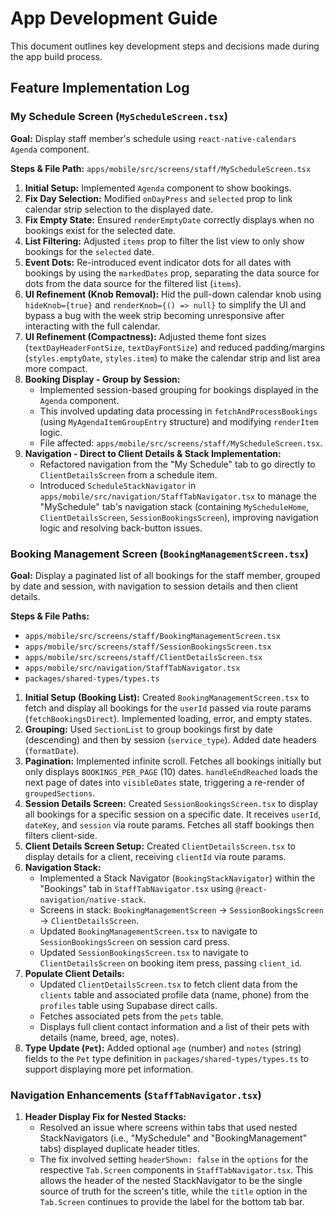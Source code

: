 # App Development Guide

This document outlines key development steps and decisions made during the app build process.

## Feature Implementation Log

### My Schedule Screen (`MyScheduleScreen.tsx`)

**Goal:** Display staff member's schedule using `react-native-calendars` `Agenda` component.

**Steps & File Path:** `apps/mobile/src/screens/staff/MyScheduleScreen.tsx`

1.  **Initial Setup:** Implemented `Agenda` component to show bookings.
2.  **Fix Day Selection:** Modified `onDayPress` and `selected` prop to link calendar strip selection to the displayed date.
3.  **Fix Empty State:** Ensured `renderEmptyDate` correctly displays when no bookings exist for the selected date.
4.  **List Filtering:** Adjusted `items` prop to filter the list view to only show bookings for the `selected` date.
5.  **Event Dots:** Re-introduced event indicator dots for all dates with bookings by using the `markedDates` prop, separating the data source for dots from the data source for the filtered list (`items`).
6.  **UI Refinement (Knob Removal):** Hid the pull-down calendar knob using `hideKnob={true}` and `renderKnob={() => null}` to simplify the UI and bypass a bug with the week strip becoming unresponsive after interacting with the full calendar.
7.  **UI Refinement (Compactness):** Adjusted theme font sizes (`textDayHeaderFontSize`, `textDayFontSize`) and reduced padding/margins (`styles.emptyDate`, `styles.item`) to make the calendar strip and list area more compact.
8.  **Booking Display - Group by Session:**
    *   Implemented session-based grouping for bookings displayed in the `Agenda` component.
    *   This involved updating data processing in `fetchAndProcessBookings` (using `MyAgendaItemGroupEntry` structure) and modifying `renderItem` logic.
    *   File affected: `apps/mobile/src/screens/staff/MyScheduleScreen.tsx`.
9.  **Navigation - Direct to Client Details & Stack Implementation:**
    *   Refactored navigation from the "My Schedule" tab to go directly to `ClientDetailsScreen` from a schedule item.
    *   Introduced `ScheduleStackNavigator` in `apps/mobile/src/navigation/StaffTabNavigator.tsx` to manage the "MySchedule" tab's navigation stack (containing `MyScheduleHome`, `ClientDetailsScreen`, `SessionBookingsScreen`), improving navigation logic and resolving back-button issues.

### Booking Management Screen (`BookingManagementScreen.tsx`)

**Goal:** Display a paginated list of all bookings for the staff member, grouped by date and session, with navigation to session details and then client details.

**Steps & File Paths:**
*   `apps/mobile/src/screens/staff/BookingManagementScreen.tsx`
*   `apps/mobile/src/screens/staff/SessionBookingsScreen.tsx`
*   `apps/mobile/src/screens/staff/ClientDetailsScreen.tsx`
*   `apps/mobile/src/navigation/StaffTabNavigator.tsx`
*   `packages/shared-types/types.ts`

1.  **Initial Setup (Booking List):** Created `BookingManagementScreen.tsx` to fetch and display all bookings for the `userId` passed via route params (`fetchBookingsDirect`). Implemented loading, error, and empty states.
2.  **Grouping:** Used `SectionList` to group bookings first by date (descending) and then by session (`service_type`). Added date headers (`formatDate`).
3.  **Pagination:** Implemented infinite scroll. Fetches all bookings initially but only displays `BOOKINGS_PER_PAGE` (10) dates. `handleEndReached` loads the next page of dates into `visibleDates` state, triggering a re-render of `groupedSections`.
4.  **Session Details Screen:** Created `SessionBookingsScreen.tsx` to display all bookings for a specific session on a specific date. It receives `userId`, `dateKey`, and `session` via route params. Fetches all staff bookings then filters client-side.
5.  **Client Details Screen Setup:** Created `ClientDetailsScreen.tsx` to display details for a client, receiving `clientId` via route params.
6.  **Navigation Stack:**
    *   Implemented a Stack Navigator (`BookingStackNavigator`) within the "Bookings" tab in `StaffTabNavigator.tsx` using `@react-navigation/native-stack`.
    *   Screens in stack: `BookingManagementScreen` -> `SessionBookingsScreen` -> `ClientDetailsScreen`.
    *   Updated `BookingManagementScreen.tsx` to navigate to `SessionBookingsScreen` on session card press.
    *   Updated `SessionBookingsScreen.tsx` to navigate to `ClientDetailsScreen` on booking item press, passing `client_id`.
7.  **Populate Client Details:**
    *   Updated `ClientDetailsScreen.tsx` to fetch client data from the `clients` table and associated profile data (name, phone) from the `profiles` table using Supabase direct calls.
    *   Fetches associated pets from the `pets` table.
    *   Displays full client contact information and a list of their pets with details (name, breed, age, notes).
8.  **Type Update (`Pet`):** Added optional `age` (number) and `notes` (string) fields to the `Pet` type definition in `packages/shared-types/types.ts` to support displaying more pet information.

### Navigation Enhancements (`StaffTabNavigator.tsx`)

1.  **Header Display Fix for Nested Stacks:**
    *   Resolved an issue where screens within tabs that used nested StackNavigators (i.e., "MySchedule" and "BookingManagement" tabs) displayed duplicate header titles.
    *   The fix involved setting `headerShown: false` in the `options` for the respective `Tab.Screen` components in `StaffTabNavigator.tsx`. This allows the header of the nested StackNavigator to be the single source of truth for the screen's title, while the `title` option in the `Tab.Screen` continues to provide the label for the bottom tab bar.